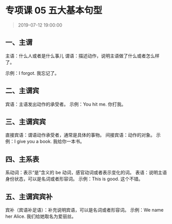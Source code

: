 # 专项课 05 五大基本句型

>2019-07-12 19:00:00

## 一、主谓

主语：什么人或者是什么事儿
谓语：描述动作，说明主语做了什么或者怎么样了。

示例：I forgot. 我忘记了。

## 二、主谓宾

宾语：主语发出动作的承受者。
示例：You hit me. 你打我。

## 三、主谓宾宾

直接宾语：谓语动作承受者，通常是具体的事物。
间接宾语：动作的对象。
示例：I give you a book. 我给你一本书。

## 四、主系表

系动词：表示“是”含义的 be 动词，感官动词或者表示变化的词。
表语：说明主语身份状态，可以是名词或者形容词。
示例：This is good. 这个不错。

## 五、主谓宾宾补

宾补（宾语补足语）：补充说明宾语，可以是名词或者形容词。
示例：We name her Alice. 我们给她取名为爱丽丝。

